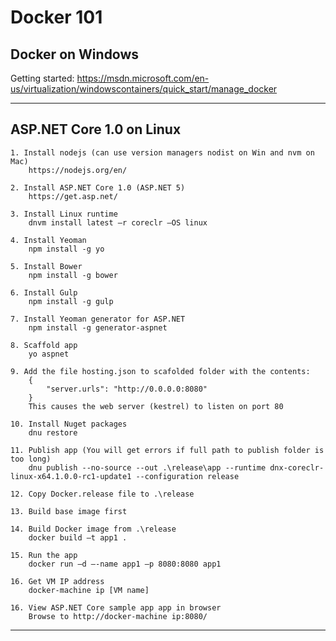 # Docker 101

## Docker on Windows

Getting started: https://msdn.microsoft.com/en-us/virtualization/windowscontainers/quick_start/manage_docker

***
## ASP.NET Core 1.0 on Linux
	1. Install nodejs (can use version managers nodist on Win and nvm on Mac)
        https://nodejs.org/en/
        
	2. Install ASP.NET Core 1.0 (ASP.NET 5)
        https://get.asp.net/
        
	3. Install Linux runtime
        dnvm install latest –r coreclr –OS linux
        
	4. Install Yeoman
        npm install -g yo
        
	5. Install Bower
        npm install -g bower
    
	6. Install Gulp
        npm install -g gulp
        
	7. Install Yeoman generator for ASP.NET
        npm install -g generator-aspnet
        
	8. Scaffold app
        yo aspnet
        
	9. Add the file hosting.json to scafolded folder with the contents:
        {
            "server.urls": "http://0.0.0.0:8080"
        }
        This causes the web server (kestrel) to listen on port 80
        
	10. Install Nuget packages
        dnu restore
        
	11. Publish app (You will get errors if full path to publish folder is too long)
        dnu publish --no-source --out .\release\app --runtime dnx-coreclr-linux-x64.1.0.0-rc1-update1 --configuration release
        
	12. Copy Docker.release file to .\release
    
    13. Build base image first
    
	14. Build Docker image from .\release
        docker build –t app1 .
        
	15. Run the app
        docker run –d –-name app1 –p 8080:8080 app1
        
    16. Get VM IP address
        docker-machine ip [VM name]
        
	16. View ASP.NET Core sample app app in browser
        Browse to http://docker-machine ip:8080/

***


